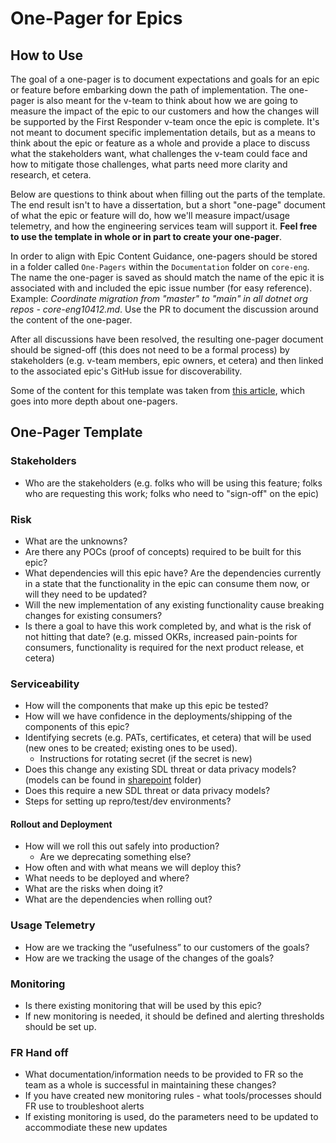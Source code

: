 # One-Pager for Epics

## How to Use

The goal of a one-pager is to document expectations and goals for an epic or feature before embarking down the path of implementation. The one-pager is also meant for the v-team to think about how we are going to measure the impact of the epic to our customers and how the changes will be supported by the First Responder v-team once the epic is complete. It's not meant to document specific implementation details, but as a means to think about the epic or feature as a whole and provide a place to discuss what the stakeholders want, what challenges the v-team could face and how to mitigate those challenges, what parts need more clarity and research, et cetera.

Below are questions to think about when filling out the parts of the template. The end result isn't to have a dissertation, but a short "one-page" document of what the epic or feature will do, how we'll measure impact/usage telemetry, and how the engineering services team will support it. **Feel free to use the template in whole or in part to create your one-pager**.

In order to align with Epic Content Guidance, one-pagers should be stored in a folder called `One-Pagers` within the `Documentation` folder on `core-eng`. The name the one-pager is saved as should match the name of the epic it is associated with and included the epic issue number (for easy reference). Example: *Coordinate migration from "master" to "main" in all dotnet org repos - core-eng10412.md*. Use the PR to document the discussion around the content of the one-pager.

After all discussions have been resolved, the resulting one-pager document should be signed-off (this does not need to be a formal process) by stakeholders (e.g. v-team members, epic owners, et cetera) and then linked to the associated epic's GitHub issue for discoverability.

Some of the content for this template was taken from [this article](https://medium.com/@johnpcutler/great-one-pagers-592ebbaf80ec), which goes into more depth about one-pagers.

## One-Pager Template

### Stakeholders

- Who are the stakeholders (e.g. folks who will be using this feature; folks who are requesting this work; folks who need to "sign-off" on the epic)

### Risk

- What are the unknowns?
- Are there any POCs (proof of concepts) required to be built for this epic?
- What dependencies will this epic have? Are the dependencies currently in a state that the functionality in the epic can consume them now, or will they need to be updated?
- Will the new implementation of any existing functionality cause breaking changes for existing consumers?
- Is there a goal to have this work completed by, and what is the risk of not hitting that date? (e.g. missed OKRs, increased pain-points for consumers, functionality is required for the next product release, et cetera)

### Serviceability

- How will the components that make up this epic be tested?
- How will we have confidence in the deployments/shipping of the components of this epic?
- Identifying secrets (e.g. PATs, certificates, et cetera) that will be used (new ones to be created; existing ones to be used).
    - Instructions for rotating secret (if the secret is new)
- Does this change any existing SDL threat or data privacy models? (models can be found in [sharepoint](https://microsoft.sharepoint.com/teams/netfx/engineering/Shared%20Documents/Forms/AllItems.aspx?FolderCTID=0x01200053A84D1D9752264EB84A423D43EE2F05&viewid=6e9ff2b3%2D49b8%2D468b%2Db0d3%2Db1652e0bbdd3&id=%2Fteams%2Fnetfx%2Fengineering%2FShared%20Documents%2FSecurity%20Docs) folder)
- Does this require a new SDL threat or data privacy models?
- Steps for setting up repro/test/dev environments?

#### Rollout and Deployment
- How will we roll this out safely into production?
    - Are we deprecating something else?
- How often and with what means we will deploy this?
- What needs to be deployed and where?
- What are the risks when doing it?
- What are the dependencies when rolling out?

### Usage Telemetry
- How are we tracking the “usefulness” to our customers of the goals?
- How are we tracking the usage of the changes of the goals?

### Monitoring
- Is there existing monitoring that will be used by this epic?
- If new monitoring is needed, it should be defined and alerting thresholds should be set up.

### FR Hand off
- What documentation/information needs to be provided to FR so the team as a whole is successful in maintaining these changes?
- If you have created new monitoring rules - what tools/processes should FR use to troubleshoot alerts
- If existing monitoring is used, do the parameters need to be updated to accommodiate these new updates
